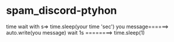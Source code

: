# spam_discord-ptyhon



time wait with s=> time.sleep(your time 'sec')
you message======> auto.write(you message)
wait  1s ========> time.sleep(1)
